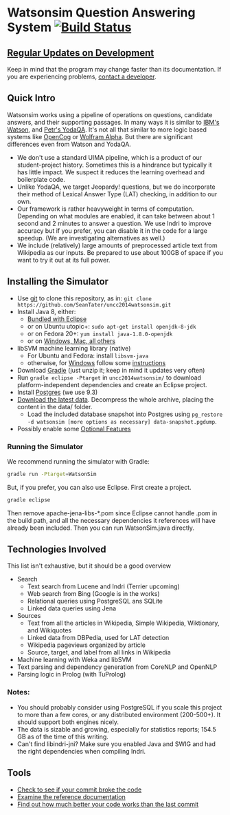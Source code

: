 Watsonsim Question Answering System [![Build Status](https://travis-ci.org/SeanTater/uncc2014watsonsim.png?branch=master)](https://travis-ci.org/SeanTater/uncc2014watsonsim)
======

## [Regular Updates on Development](http://watsonsim.blogspot.com)
Keep in mind that the program may change faster than its documentation. If you are experiencing problems, [contact a developer](mailto:stgallag@gmail.com).

## Quick Intro
Watsonsim works using a pipeline of operations on questions, candidate answers, and their supporting passages. In many ways it is similar to [IBM's Watson](http://en.wikipedia.org/wiki/Watson_%28computer%29), and [Petr's YodaQA](https://github.com/brmson/yodaqa). It's not all that similar to more logic based systems like [OpenCog](http://opencog.org/) or [Wolfram Alpha](www.wolframalpha.com). But there are significant differences even from Watson and YodaQA.

- We don't use a standard UIMA pipeline, which is a product of our student-project history. Sometimes this is a hindrance but typically it has little impact. We suspect it reduces the learning overhead and boilerplate code.
- Unlike YodaQA, we target Jeopardy! questions, but we do incorporate their method of Lexical Answer Type (LAT) checking, in addition to our own.
- Our framework is rather heavyweight in terms of computation. Depending on what modules are enabled, it can take between about 1 second and 2 minutes to answer a question. We use Indri to improve accuracy but if you prefer, you can disable it in the code for a large speedup. (We are investigating alternatives as well.)
- We include (relatively) large amounts of preprocessed article text from Wikipedia as our inputs. Be prepared to use about 100GB of space if you want to try it out at its full power.

## Installing the Simulator
- Use [git](http://git-scm.com/downloads) to clone this repository, as in: `git clone https://github.com/SeanTater/uncc2014watsonsim.git`
- Install Java 8, either:
  - [Bundled with Eclipse](https://www.eclipse.org/downloads/)
  - or on Ubuntu utopic+: `sudo apt-get install openjdk-8-jdk`
  - or on Fedora 20+: `yum install java-1.8.0-openjdk`
  - or on [Windows, Mac, all others](http://www.oracle.com/technetwork/java/javase/downloads/jdk8-downloads-2133151.html)
- libSVM machine learning library (native)
  - For Ubuntu and Fedora: install `libsvm-java`
  - otherwise, for [Windows](http://www.csie.ntu.edu.tw/~cjlin/libsvm/) follow some  [instructions](http://stackoverflow.com/questions/25060178/which-weka-and-libsvm-jar-files-to-use-in-java-code-for-svm-classification)
- Download [Gradle](http://gradle.org/downloads) (just unzip it; keep in mind it updates very often)
- Run `gradle eclipse -Ptarget` in `uncc2014watsonsim/` to download platform-independent dependencies and create an Eclipse project.
- Install [Postgres](http://www.postgresql.org/download/) (we use 9.3)
- [Download the latest data](https://github.com/SeanTater/uncc2014watsonsim/wiki/Data-Sources). Decompress the whole archive, placing the content in the data/ folder.
  - Load the included database snapshot into Postgres using `pg_restore -d watsonsim [more options as necessary] data-snapshot.pgdump`.
- Possibly enable some [Optional Features](https://github.com/SeanTater/uncc2014watsonsim/wiki/Optional-Features)

### Running the Simulator
We recommend running the simulator with Gradle:
```sh
gradle run -Ptarget=WatsonSim
```

But, if you prefer, you can also use Eclipse. First create a project.
```sh
gradle eclipse
```
Then remove apache-jena-libs-*.pom since Eclipse cannot handle .pom in the build path, and all the necessary dependencies it references will have already been included. Then you can run WatsonSim.java directly.


## Technologies Involved
This list isn't exhaustive, but it should be a good overview

- Search
  - Text search from Lucene and Indri (Terrier upcoming)
  - Web search from Bing (Google is in the works)
  - Relational queries using PostgreSQL ans SQLite
  - Linked data queries using Jena
- Sources
  - Text from all the articles in Wikipedia, Simple Wikipedia, Wiktionary, and Wikiquotes
  - Linked data from DBPedia, used for LAT detection
  - Wikipedia pageviews organized by article
  - Source, target, and label from all links in Wikipedia
- Machine learning with Weka and libSVM
- Text parsing and dependency generation from CoreNLP and OpenNLP
- Parsing logic in Prolog (with TuProlog)

### Notes:
- You should probably consider using PostgreSQL if you scale this project to more than a few cores, or any distributed environment (200-500+). It should support both engines nicely.
- The data is sizable and growing, especially for statistics reports; 154.5 GB as of the time of this writing.
- Can't find libindri-jni? Make sure you enabled Java and SWIG and had the right dependencies when compiling Indri.

## Tools

- [Check to see if your commit broke the code](https://travis-ci.org/SeanTater/uncc2014watsonsim)
- [Examine the reference documentation](http://seantater.github.io/uncc2014watsonsim/)
- [Find out how much better your code works than the last commit](http://watsonsim.herokuapp.com/runs)
